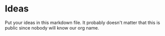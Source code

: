 # Ideas

Put your ideas in this markdown file. It probably doesn't matter that this is public since nobody will know our org name.
